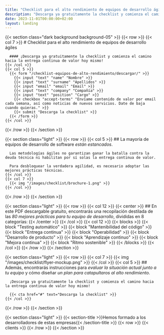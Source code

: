 ```yaml
---
title: "Checklist para el alto rendimiento de equipos de desarrollo ágiles"
description: "Descarga ya gratuitamente la checklist y comienza el camino hacia la entrega continua de valor hoy mismo."
date: 2023-11-01T00:00:00+02:00
layout: landing
---
```


{{< section class="dark background background-05" >}}
  {{< row >}}
    {{< col 7 >}}
      # Checklist para el alto rendimiento de equipos de desarrollo ágiles

      #### ¡Descarga ya gratuitamente la checklist y comienza el camino hacia la entrega continua de valor hoy mismo!
    {{< /col >}}
    {{< col 5 >}}
      {{< form "/checklist-equipos-de-alto-rendimiento/descargar/" >}}
        {{< input "text" "name" "Nombre" >}}
        {{< input "text" "surname" "Apellidos" >}}
        {{< input "email" "email" "Email" >}}
        {{< input "text" "company" "Compañía" >}}
        {{< input "text" "position" "Cargo" >}}
        {{< checkbox "accept-terms" "Envíame contenido de valor por email cada semana, así como noticias de nuevos servicios. Date de baja cuando quieras." >}}
        {{< submit "Descarga la checklist" >}}
      {{< /form >}}
    {{< /col >}}
  {{< /row >}}
{{< /section >}}

{{< section class="light" >}}
  {{< row >}}
    {{< col 5 >}}
      ## La mayoría de equipos de desarrollo de software *están estancados*.

      Las metodologías ágiles no garantizan ganar la batalla contra la deuda técnica ni habilitan por sí solas la entrega continua de valor.

      Para desbloquear la verdadera agilidad, es necesario adoptar las mejores prácticas técnicas.
    {{< /col >}}
    {{< col 7 >}}
      {{< img "/images/checklist/brochure-1.png" >}}
    {{< /col >}}
  {{< /row >}}
{{< /section >}}

{{< section class="light" >}}
  {{< row >}}
    {{< col 12 >}}
      {{< center >}}
      ## En este PDF descargable gratuito, encontrarás una recopilación destilada de las *80 mejores prácticas para tu equipo de desarrollo*, divididas en 8 categorías:
      {{< /center >}}
    {{< /col >}}
    {{< col 12 >}}
      {{< blocks >}}
        {{< block "Testing automático" >}}
        {{< block "Mantenibilidad del código" >}}
        {{< block "Entrega continua" >}}
        {{< block "Operabilidad" >}}
        {{< block "Desarrollo de producto" >}}
        {{< block "Aprendizaje continuo" >}}
        {{< block "Mejora continua" >}}
        {{< block "Ritmo sostenible" >}}
      {{< /blocks >}}
    {{< /col >}}
  {{< /row >}}
{{< /section >}}

{{< section class="light" >}}
  {{< row >}}
    {{< col 7 >}}
      {{< img "/images/checklist/flyer-mockup.png" >}}
    {{< /col >}}
    {{< col 5 >}}
      ## Además, encontrarás instrucciones para *evaluar la situación actual junto a tu equipo* y cómo diseñar *un plan para catapultaros al alto rendimiento*.
      
      ¡Descarga ya gratuitamente la checklist y comienza el camino hacia la entrega continua de valor hoy mismo!
      
      {{< cta href="#" text="Descarga la checklist" >}}
    {{< /col >}}
  {{< /row >}}
{{< /section >}}

{{< section class="light" >}}
  {{< section-title >}}Hemos formado a los desarrolladores de estas empresas{{< /section-title >}}
  {{< row >}}
    {{< clients >}}
  {{< /row >}}
{{< /section >}}
